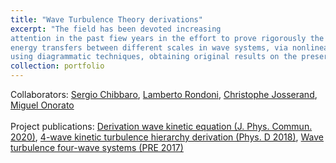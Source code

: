```yaml
---
title: "Wave Turbulence Theory derivations"
excerpt: "The field has been devoted increasing
attention in the past fiew years in the effort to prove rigorously the validity of the wave kinetic equation, which describes the
energy transfers between different scales in wave systems, via nonlinear resonant interaction. Since my MSc thesis, I have worked on derivations in wave kinetic theory
using diagrammatic techniques, obtaining original results on the preservation of chaos for four-wave systems. <br/><img src='/images/image3.PNG' style='width:500px;'>"
collection: portfolio
---
```

Collaborators: [Sergio Chibbaro](http://www.lmm.jussieu.fr/~chibbaro/Home.html), [Lamberto Rondoni](http://calvino.polito.it/~rondoni/), [Christophe Josserand](http://www.off-ladhyx.polytechnique.fr/people/josserand/), [Miguel Onorato](http://personalpages.to.infn.it/~onorato/Home.html)<br><br>
Project publications: [Derivation wave kinetic equation (J. Phys. Commun. 2020)](/publication/2020-09-16-derivation-four-wave-kinetic-equation), [4-wave kinetic turbulence hierarchy derivation (Phys. D 2018)](/publication/2018-01-01-4-wave-interactions-derivation), [Wave turbulence four-wave systems (PRE 2017)](/publication/2017-08-30-wave-turbulence-four-wave)
